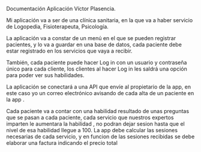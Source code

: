 
Documentación Aplicación Víctor Plasencia.

Mi aplicación va a ser  de una clínica sanitaria, en la que va a haber servicio de Logopedia, Fisioterapeuta, Psicología.

La aplicación va a constar de un menú en el que se pueden registrar pacientes, y lo va a guardar en una base de datos, cada paciente debe estar registrado en los servicios que vaya a recibir.

También, cada paciente puede hacer Log in con un usuario y contraseña único para cada cliente, los clientes al hacer Log in les saldrá una opción para poder ver sus habilidades.

La aplicación se conectará a una API que envíe al propietario de la app, en este caso yo un correo electrónico  avisando de cada alta de un paciente en la app .

Cada paciente va a contar con una habilidad resultado de unas preguntas que se pasan a cada paciente,  cada servicio que nuestros expertos imparten le aumentara la habilidad , no podran dejar sesion hasta que el nivel de esa habilidad llegue a 100.
La app debe calcular las sesiones necesarias de cada servicio, y en funcion de las sesiones recibidas se debe elaborar una factura indicando el precio total 

 